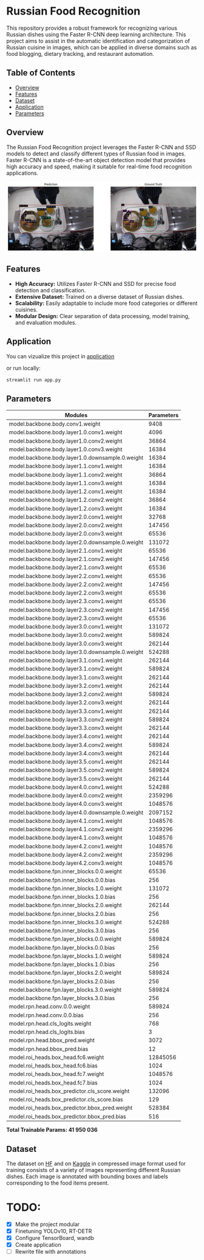 <!-- <div align="center">
  !NB This project is in development
</div>

*** -->

# Russian Food Recognition

This repository provides a robust framework for recognizing various Russian dishes using the Faster R-CNN deep learning architecture. This project aims to assist in the automatic identification and categorization of Russian cuisine in images, which can be applied in diverse domains such as food blogging, dietary tracking, and restaurant automation.

## Table of Contents

- [Overview](#overview)
- [Features](#features)
- [Dataset](#dataset)
- [Application](#application)
- [Parameters](#parameters)

## Overview

The Russian Food Recognition project leverages the Faster R-CNN and SSD models to detect and classify different types of Russian food in images. Faster R-CNN is a state-of-the-art object detection model that provides high accuracy and speed, making it suitable for real-time food recognition applications.

<p align="center">
  <img src=./assets/sample_7.png/>
</p>

## Features

- **High Accuracy:** Utilizes Faster R-CNN and SSD for precise food detection and classification.
- **Extensive Dataset:** Trained on a diverse dataset of Russian dishes.
- **Scalability:** Easily adaptable to include more food categories or different cuisines.
- **Modular Design:** Clear separation of data processing, model training, and evaluation modules.

## Application
You can vizualize this project in [application](https://russian-food-recognition.streamlit.app/)

or run locally:

```bash
streamlit run app.py
```

## Parameters

|                     Modules                      | Parameters |
|--------------------------------------------------|------------|
|         model.backbone.body.conv1.weight         |    9408    |
|    model.backbone.body.layer1.0.conv1.weight     |    4096    |
|    model.backbone.body.layer1.0.conv2.weight     |   36864    |
|    model.backbone.body.layer1.0.conv3.weight     |   16384    |
| model.backbone.body.layer1.0.downsample.0.weight |   16384    |
|    model.backbone.body.layer1.1.conv1.weight     |   16384    |
|    model.backbone.body.layer1.1.conv2.weight     |   36864    |
|    model.backbone.body.layer1.1.conv3.weight     |   16384    |
|    model.backbone.body.layer1.2.conv1.weight     |   16384    |
|    model.backbone.body.layer1.2.conv2.weight     |   36864    |
|    model.backbone.body.layer1.2.conv3.weight     |   16384    |
|    model.backbone.body.layer2.0.conv1.weight     |   32768    |
|    model.backbone.body.layer2.0.conv2.weight     |   147456   |
|    model.backbone.body.layer2.0.conv3.weight     |   65536    |
| model.backbone.body.layer2.0.downsample.0.weight |   131072   |
|    model.backbone.body.layer2.1.conv1.weight     |   65536    |
|    model.backbone.body.layer2.1.conv2.weight     |   147456   |
|    model.backbone.body.layer2.1.conv3.weight     |   65536    |
|    model.backbone.body.layer2.2.conv1.weight     |   65536    |
|    model.backbone.body.layer2.2.conv2.weight     |   147456   |
|    model.backbone.body.layer2.2.conv3.weight     |   65536    |
|    model.backbone.body.layer2.3.conv1.weight     |   65536    |
|    model.backbone.body.layer2.3.conv2.weight     |   147456   |
|    model.backbone.body.layer2.3.conv3.weight     |   65536    |
|    model.backbone.body.layer3.0.conv1.weight     |   131072   |
|    model.backbone.body.layer3.0.conv2.weight     |   589824   |
|    model.backbone.body.layer3.0.conv3.weight     |   262144   |
| model.backbone.body.layer3.0.downsample.0.weight |   524288   |
|    model.backbone.body.layer3.1.conv1.weight     |   262144   |
|    model.backbone.body.layer3.1.conv2.weight     |   589824   |
|    model.backbone.body.layer3.1.conv3.weight     |   262144   |
|    model.backbone.body.layer3.2.conv1.weight     |   262144   |
|    model.backbone.body.layer3.2.conv2.weight     |   589824   |
|    model.backbone.body.layer3.2.conv3.weight     |   262144   |
|    model.backbone.body.layer3.3.conv1.weight     |   262144   |
|    model.backbone.body.layer3.3.conv2.weight     |   589824   |
|    model.backbone.body.layer3.3.conv3.weight     |   262144   |
|    model.backbone.body.layer3.4.conv1.weight     |   262144   |
|    model.backbone.body.layer3.4.conv2.weight     |   589824   |
|    model.backbone.body.layer3.4.conv3.weight     |   262144   |
|    model.backbone.body.layer3.5.conv1.weight     |   262144   |
|    model.backbone.body.layer3.5.conv2.weight     |   589824   |
|    model.backbone.body.layer3.5.conv3.weight     |   262144   |
|    model.backbone.body.layer4.0.conv1.weight     |   524288   |
|    model.backbone.body.layer4.0.conv2.weight     |  2359296   |
|    model.backbone.body.layer4.0.conv3.weight     |  1048576   |
| model.backbone.body.layer4.0.downsample.0.weight |  2097152   |
|    model.backbone.body.layer4.1.conv1.weight     |  1048576   |
|    model.backbone.body.layer4.1.conv2.weight     |  2359296   |
|    model.backbone.body.layer4.1.conv3.weight     |  1048576   |
|    model.backbone.body.layer4.2.conv1.weight     |  1048576   |
|    model.backbone.body.layer4.2.conv2.weight     |  2359296   |
|    model.backbone.body.layer4.2.conv3.weight     |  1048576   |
|    model.backbone.fpn.inner_blocks.0.0.weight    |   65536    |
|     model.backbone.fpn.inner_blocks.0.0.bias     |    256     |
|    model.backbone.fpn.inner_blocks.1.0.weight    |   131072   |
|     model.backbone.fpn.inner_blocks.1.0.bias     |    256     |
|    model.backbone.fpn.inner_blocks.2.0.weight    |   262144   |
|     model.backbone.fpn.inner_blocks.2.0.bias     |    256     |
|    model.backbone.fpn.inner_blocks.3.0.weight    |   524288   |
|     model.backbone.fpn.inner_blocks.3.0.bias     |    256     |
|    model.backbone.fpn.layer_blocks.0.0.weight    |   589824   |
|     model.backbone.fpn.layer_blocks.0.0.bias     |    256     |
|    model.backbone.fpn.layer_blocks.1.0.weight    |   589824   |
|     model.backbone.fpn.layer_blocks.1.0.bias     |    256     |
|    model.backbone.fpn.layer_blocks.2.0.weight    |   589824   |
|     model.backbone.fpn.layer_blocks.2.0.bias     |    256     |
|    model.backbone.fpn.layer_blocks.3.0.weight    |   589824   |
|     model.backbone.fpn.layer_blocks.3.0.bias     |    256     |
|          model.rpn.head.conv.0.0.weight          |   589824   |
|           model.rpn.head.conv.0.0.bias           |    256     |
|         model.rpn.head.cls_logits.weight         |    768     |
|          model.rpn.head.cls_logits.bias          |     3      |
|         model.rpn.head.bbox_pred.weight          |    3072    |
|          model.rpn.head.bbox_pred.bias           |     12     |
|       model.roi_heads.box_head.fc6.weight        |  12845056  |
|        model.roi_heads.box_head.fc6.bias         |    1024    |
|       model.roi_heads.box_head.fc7.weight        |  1048576   |
|        model.roi_heads.box_head.fc7.bias         |    1024    |
|  model.roi_heads.box_predictor.cls_score.weight  |   132096   |
|   model.roi_heads.box_predictor.cls_score.bias   |    129     |
|  model.roi_heads.box_predictor.bbox_pred.weight  |   528384   |
|   model.roi_heads.box_predictor.bbox_pred.bias   |    516     |

**Total Trainable Params: 41 950 036**


<!-- ## Installation

To set up the project locally, follow these steps:

1. Clone the repository:
    ```sh
    git clone https://github.com/mfclabber/russian-food-recognition.git
    cd russian-food-recognition
    ```

2. Install the required dependencies:
    ```sh
    pip install -r requirements.txt
    ```

3. Download the pretrained weights (if available) and place them in the `weights` directory. -->

<!-- ## Usage

To recognize Russian food in an image, use the provided script:

```sh
python recognize_food.py --image path_to_image.jpg
```

This will output the image with detected food items highlighted and classified. -->

## Dataset

The dataset on [HF](https://huggingface.co/datasets/mllab/alfafood) and on [Kaggle](https://www.kaggle.com/datasets/mfclabber/alfafood) in compressed image format used for training consists of a variety of images representing different Russian dishes. Each image is annotated with bounding boxes and labels corresponding to the food items present.

<!-- ## Training

To train the Faster R-CNN model on your dataset:

1. Prepare your dataset following the structure required by Faster R-CNN.
2. Configure the training parameters in `config.py`.
3. Run the training script:
    ```sh
    python train.py
    ```

## Evaluation

To evaluate the performance of the model on a test dataset, use the evaluation script:

```sh
python evaluate.py --test-data path_to_test_data
```

This will provide metrics such as precision, recall, and mean Average Precision (mAP). -->

# TODO:
- [x] Make the project modular
- [x] Finetuning YOLOv10, RT-DETR
- [x] Configure TensorBoard, wandb
- [x] Create application
- [ ] Rewrite file with annotations
